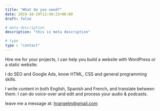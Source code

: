 ```yaml
---
title: "What do you need?"
date: 2019-10-29T13:49:23+06:00
draft: false

# meta description
description: "this is meta description"

# type
type : "contact"
---
```

Hire me for your projects, I can help you build a website with WordPress or a static website.

I do SEO and Google Ads, know HTML, CSS and general programming skills.

I write content in both English, Spanish and French, and translate between them. I can do voice-over and edit and process your audio & podcasts.

leave me a message at: hrangelm@gmail.com
